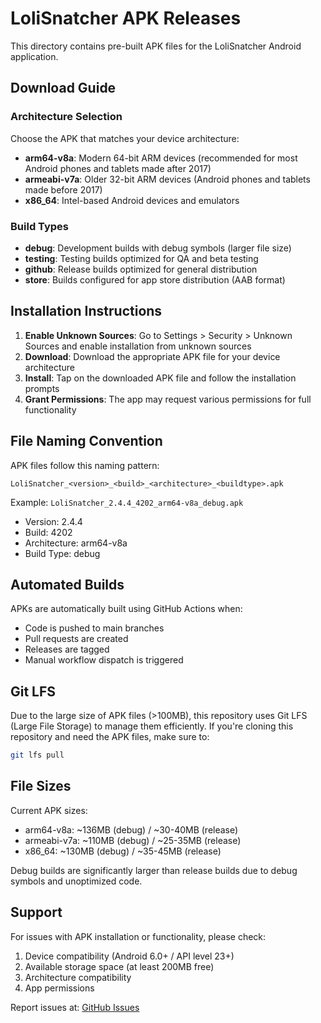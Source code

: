 # LoliSnatcher APK Releases

This directory contains pre-built APK files for the LoliSnatcher Android application.

## Download Guide

### Architecture Selection
Choose the APK that matches your device architecture:

- **arm64-v8a**: Modern 64-bit ARM devices (recommended for most Android phones and tablets made after 2017)
- **armeabi-v7a**: Older 32-bit ARM devices (Android phones and tablets made before 2017)
- **x86_64**: Intel-based Android devices and emulators

### Build Types

- **debug**: Development builds with debug symbols (larger file size)
- **testing**: Testing builds optimized for QA and beta testing
- **github**: Release builds optimized for general distribution
- **store**: Builds configured for app store distribution (AAB format)

## Installation Instructions

1. **Enable Unknown Sources**: Go to Settings > Security > Unknown Sources and enable installation from unknown sources
2. **Download**: Download the appropriate APK file for your device architecture
3. **Install**: Tap on the downloaded APK file and follow the installation prompts
4. **Grant Permissions**: The app may request various permissions for full functionality

## File Naming Convention

APK files follow this naming pattern:
```
LoliSnatcher_<version>_<build>_<architecture>_<buildtype>.apk
```

Example: `LoliSnatcher_2.4.4_4202_arm64-v8a_debug.apk`
- Version: 2.4.4
- Build: 4202
- Architecture: arm64-v8a
- Build Type: debug

## Automated Builds

APKs are automatically built using GitHub Actions when:
- Code is pushed to main branches
- Pull requests are created
- Releases are tagged
- Manual workflow dispatch is triggered

## Git LFS

Due to the large size of APK files (>100MB), this repository uses Git LFS (Large File Storage) to manage them efficiently. If you're cloning this repository and need the APK files, make sure to:

```bash
git lfs pull
```

## File Sizes

Current APK sizes:
- arm64-v8a: ~136MB (debug) / ~30-40MB (release)
- armeabi-v7a: ~110MB (debug) / ~25-35MB (release)  
- x86_64: ~130MB (debug) / ~35-45MB (release)

Debug builds are significantly larger than release builds due to debug symbols and unoptimized code.

## Support

For issues with APK installation or functionality, please check:
1. Device compatibility (Android 6.0+ / API level 23+)
2. Available storage space (at least 200MB free)
3. Architecture compatibility
4. App permissions

Report issues at: [GitHub Issues](../../issues)